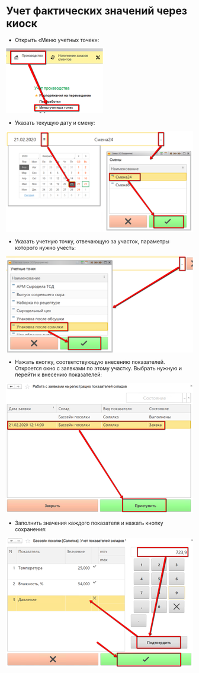 # Учет фактических значений через киоск


-  Открыть «Меню учетных точек»:

![](AccountingFactValuesInKiosk.assets/1.png)

- Указать текущую дату и смену:

![](AccountingFactValuesInKiosk.assets/2.png)

- Указать учетную точку, отвечающую за участок, параметры которого нужно учесть:

![](AccountingFactValuesInKiosk.assets/3.png)

- Нажать кнопку, соответствующую внесению показателей. Откроется
окно с заявками по этому участку. Выбрать нужную и перейти к внесению
показателей:

![](AccountingFactValuesInKiosk.assets/4.png)

- Заполнить значения каждого показателя и нажать кнопку сохранения:

![](AccountingFactValuesInKiosk.assets/5.png)

 

